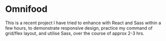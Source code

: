 # Omnifood

This is a recent project I have tried to enhance with React and Sass within a few hours, to demonstrate responsive design, practice my command of grid/flex layout, and utilise Sass, over the course of approx 2-3 hrs. 

